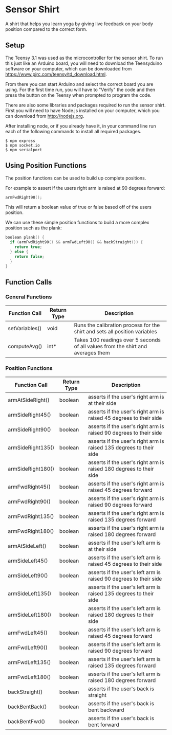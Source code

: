 # Sensor Shirt
A shirt that helps you learn yoga by giving live feedback on your body position compared to the correct form. 

## Setup

The Teensy 3.1 was used as the microcontroller for the sensor shirt. To run this just like an Arduino board, you will need to download the Teensyduino software on your computer, which can be downloaded from https://www.pjrc.com/teensy/td_download.html. 

From there you can start Arduino and select the correct board you are using. For the first time run, you will have to "Verify" the code and then press the button on the Teensy when prompted to program the code. 

<!-- TODO: create package.json file for all required node libraries -->
There are also some libraries and packages required to run the sensor shirt. First you will need to have Node.js installed on your computer, which you can download from http://nodejs.org.

After installing node, or if you already have it, in your command line run each of the following commands to install all required packages.

```
$ npm express
$ npm socket.io
$ npm serialport
```

## Using Position Functions
The position functions can be used to build up complete positions.

For example to assert if the users right arm is raised at 90 degrees forward: 
```C
armFwdRight90();
```
This will return a boolean value of true or false based off of the users position.

We can use these simple position functions to build a more complex position such as the plank:
```C
boolean plank() {
  if (armFwdRight90() && armFwdLeft90() && backStraight()) {
    return true;
  } else {
    return false;
  }
}
```

## Function Calls

### General Functions
Function Call     | Return Type | Description
----------------- | ----------- | -----------
setVariables()    | void        | Runs the calibration process for the shirt and sets all position variables
computeAvg()      | int*        | Takes 100 readings over 5 seconds of all values from the shirt and averages them

### Position Functions
Function Call     | Return Type | Description
----------------- | ----------- | -----------
armAtSideRight()  | boolean     | asserts if the user's right arm is at their side
armSideRight45()  | boolean     | asserts if the user's right arm is raised 45 degrees to their side
armSideRight90()  | boolean     | asserts if the user's right arm is raised 90 degrees to their side
armSideRight135() | boolean     | asserts if the user's right arm is raised 135 degrees to their side
armSideRight180() | boolean     | asserts if the user's right arm is raised 180 degrees to their side
armFwdRight45()   | boolean     | asserts if the user's right arm is raised 45 degrees forward
armFwdRight90()   | boolean     | asserts if the user's right arm is raised 90 degrees forward
armFwdRight135()  | boolean     | asserts if the user's right arm is raised 135 degrees forward
armFwdRight180()  | boolean     | asserts if the user's right arm is raised 180 degrees forward
armAtSideLeft()   | boolean     | asserts if the user's left arm is at their side
armSideLeft45()   | boolean     | asserts if the user's left arm is raised 45 degrees to their side
armSideLeft90()   | boolean     | asserts if the user's left arm is raised 90 degrees to their side
armSideLeft135()  | boolean     | asserts if the user's left arm is raised 135 degrees to their side
armSideLeft180()  | boolean     | asserts if the user's left arm is raised 180 degrees to their side
armFwdLeft45()    | boolean     | asserts if the user's left arm is raised 45 degrees forward
armFwdLeft90()    | boolean     | asserts if the user's left arm is raised 90 degrees forward
armFwdLeft135()   | boolean     | asserts if the user's left arm is raised 135 degrees forward
armFwdLeft180()   | boolean     | asserts if the user's left arm is raised 180 degrees forward
backStraight()    | boolean     | asserts if the user's back is straight
backBentBack()    | boolean     | asserts if the user's back is bent backward
backBentFwd()     | boolean     | asserts if the user's back is bent forward
